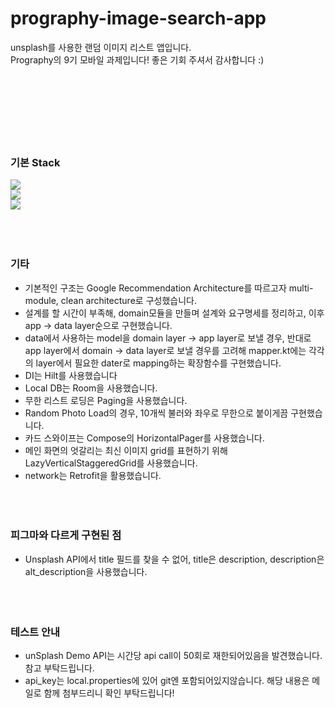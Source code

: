 # prography-image-search-app

unsplash를 사용한 랜덤 이미지 리스트 앱입니다.</br>
Prography의 9기 모바일 과제입니다! 좋은 기회 주셔서 감사합니다 :)</br></br></br></br></br></br></br></br>




### 기본 Stack </br>
<img src="https://img.shields.io/badge/android-34A853?style=for-the-badge&logo=android&logoColor=white"></br>
<img src="https://img.shields.io/badge/Kotlin-7F52FF?style=for-the-badge&logo=kotlin&logoColor=white"></br>
<img src="https://img.shields.io/badge/jetpackcompose-4285F4?style=for-the-badge&logo=jetpackcompose&logoColor=white"></br></br></br></br>



### 기타 </br>
- 기본적인 구조는 Google Recommendation Architecture를 따르고자 multi-module, clean architecture로 구성했습니다.
- 설계를 할 시간이 부족해, domain모듈을 만들며 설계와 요구명세를 정리하고, 이후 app -> data layer순으로 구현했습니다.
- data에서 사용하는 model을 domain layer -> app layer로 보낼 경우, 반대로 app layer에서 domain -> data layer로 보낼 경우를 고려해 mapper.kt에는 각각의 layer에서 필요한 dater로 mapping하는 확장함수를 구현했습니다.
- DI는 Hilt를 사용했습니다
- Local DB는 Room을 사용했습니다.
- 무한 리스트 로딩은 Paging을 사용했습니다.
- Random Photo Load의 경우, 10개씩 불러와 좌우로 무한으로 붙이게끔 구현했습니다.
- 카드 스와이프는 Compose의 HorizontalPager를 사용했습니다.
- 메인 화면의 엇갈리는 최신 이미지 grid를 표현하기 위해 LazyVerticalStaggeredGrid를 사용했습니다.
- network는 Retrofit을 활용했습니다.</br></br></br></br>


### 피그마와 다르게 구현된 점 </br>
- Unsplash API에서 title 필드를 찾을 수 없어, title은 description, description은 alt_description을 사용했습니다.</br></br></br></br>

### 테스트 안내 </br>
- unSplash Demo API는 시간당 api call이 50회로 재한되어있음을 발견했습니다. 참고 부탁드립니다.
- api_key는 local.properties에 있어 git엔 포함되어있지않습니다. 해당 내용은 메일로 함께 첨부드리니 확인 부탁드립니다!


